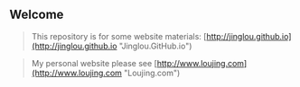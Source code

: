 ## Welcome
>This repository is for some website materials: [http://jinglou.github.io](http://jinglou.github.io "Jinglou.GitHub.io")

>My personal website please see [http://www.loujing.com](http://www.loujing.com "Loujing.com")